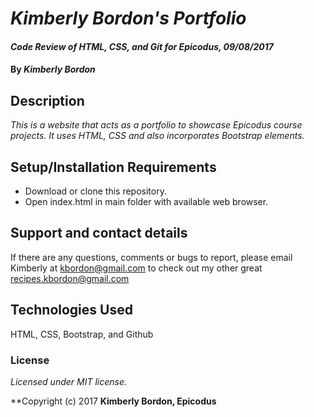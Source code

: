# _Kimberly Bordon's Portfolio_

#### _Code Review of HTML, CSS, and Git for Epicodus, 09/08/2017_

#### By _**Kimberly Bordon**_

## Description

_This is a website that acts as a portfolio to showcase Epicodus course projects. It uses HTML, CSS and also incorporates Bootstrap elements._

## Setup/Installation Requirements

* Download or clone this repository.
* Open index.html in main folder with available web browser.

## Support and contact details

If there are any questions, comments or bugs to report, please email Kimberly at [kbordon@gmail.com](mailto:kbordon@gmail.com) to check out my other great recipes.kbordon@gmail.com

## Technologies Used

HTML, CSS, Bootstrap, and Github

### License

*Licensed under MIT license.*

**Copyright (c) 2017 **Kimberly Bordon, Epicodus**
